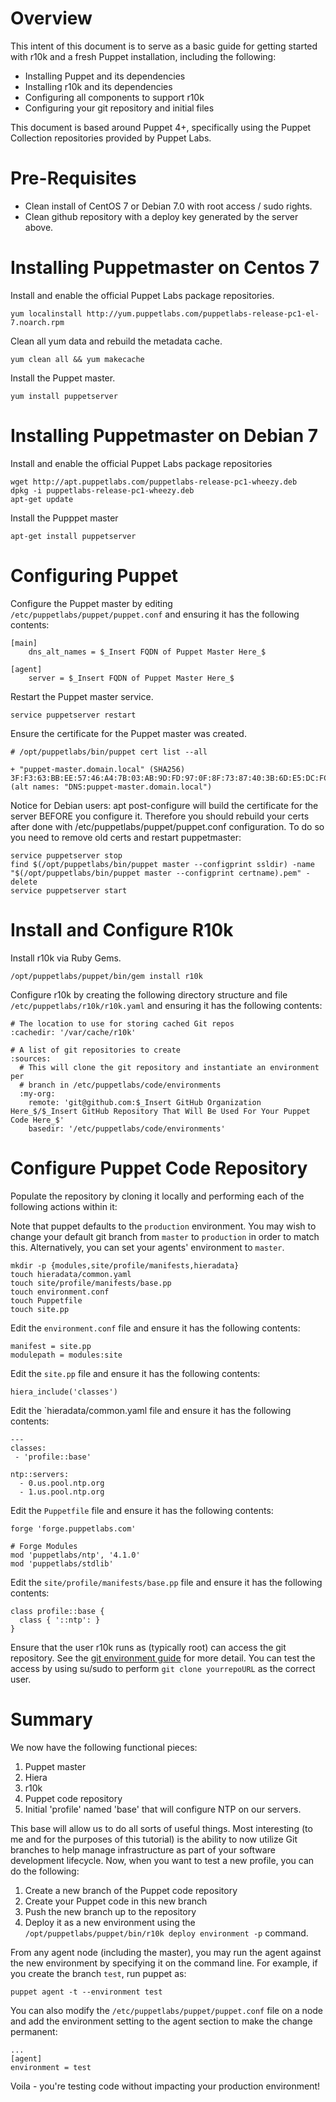 # Overview

This intent of this document is to serve as a basic guide for getting started with r10k and a fresh Puppet installation, including the following:

* Installing Puppet and its dependencies
* Installing r10k and its dependencies
* Configuring all components to support r10k
* Configuring your git repository and initial files

This document is based around Puppet 4+, specifically using the Puppet Collection repositories provided by Puppet Labs.

# Pre-Requisites

* Clean install of CentOS 7 or Debian 7.0 with root access / sudo rights.
* Clean github repository with a deploy key generated by the server above.

# Installing Puppetmaster on Centos 7

Install and enable the official Puppet Labs package repositories.

```
yum localinstall http://yum.puppetlabs.com/puppetlabs-release-pc1-el-7.noarch.rpm
```

Clean all yum data and rebuild the metadata cache.

```
yum clean all && yum makecache
```

Install the Puppet master.

```
yum install puppetserver
```

# Installing Puppetmaster on Debian 7

Install and enable the official Puppet Labs package repositories

```
wget http://apt.puppetlabs.com/puppetlabs-release-pc1-wheezy.deb
dpkg -i puppetlabs-release-pc1-wheezy.deb
apt-get update
```

Install the Pupppet master
```
apt-get install puppetserver
```

# Configuring Puppet

Configure the Puppet master by editing `/etc/puppetlabs/puppet/puppet.conf` and ensuring it has the following contents:

```
[main]
    dns_alt_names = $_Insert FQDN of Puppet Master Here_$

[agent]
    server = $_Insert FQDN of Puppet Master Here_$
```

Restart the Puppet master service.

```
service puppetserver restart
```

Ensure the certificate for the Puppet master was created.

```
# /opt/puppetlabs/bin/puppet cert list --all

+ "puppet-master.domain.local" (SHA256) 3F:F3:63:BB:EE:57:46:A4:7B:03:AB:9D:FD:97:0F:8F:73:87:40:3B:6D:E5:DC:FC:C3:49:F5:C9:B6:F4:DE:B8 (alt names: "DNS:puppet-master.domain.local")
```

Notice for Debian users: apt post-configure will build the certificate for the server BEFORE you configure it. Therefore you should rebuild your certs after done with /etc/puppetlabs/puppet/puppet.conf configuration.
To do so you need to remove old certs and restart puppetmaster:
```
service puppetserver stop
find $(/opt/puppetlabs/bin/puppet master --configprint ssldir) -name "$(/opt/puppetlabs/bin/puppet master --configprint certname).pem" -delete
service puppetserver start
```

# Install and Configure R10k

Install r10k via Ruby Gems.

```
/opt/puppetlabs/puppet/bin/gem install r10k
```

Configure r10k by creating the following directory structure and file `/etc/puppetlabs/r10k/r10k.yaml` and ensuring it has the following contents:

```
# The location to use for storing cached Git repos
:cachedir: '/var/cache/r10k'

# A list of git repositories to create
:sources:
  # This will clone the git repository and instantiate an environment per
  # branch in /etc/puppetlabs/code/environments
  :my-org:
    remote: 'git@github.com:$_Insert GitHub Organization Here_$/$_Insert GitHub Repository That Will Be Used For Your Puppet Code Here_$'
    basedir: '/etc/puppetlabs/code/environments'
```
# Configure Puppet Code Repository

Populate the repository by cloning it locally and performing each of the following actions within it:

Note that puppet defaults to the `production` environment. You may wish to change your default git
branch from `master` to `production` in order to match this. Alternatively, you can set your agents'
environment to `master`.

```
mkdir -p {modules,site/profile/manifests,hieradata}
touch hieradata/common.yaml
touch site/profile/manifests/base.pp
touch environment.conf
touch Puppetfile
touch site.pp
```

Edit the `environment.conf` file and ensure it has the following contents:

```
manifest = site.pp
modulepath = modules:site
```

Edit the `site.pp` file and ensure it has the following contents:

```
hiera_include('classes')
```

Edit the `hieradata/common.yaml file and ensure it has the following contents:

```
---
classes:
 - 'profile::base'

ntp::servers:
  - 0.us.pool.ntp.org
  - 1.us.pool.ntp.org
```

Edit the `Puppetfile` file and ensure it has the following contents:

```
forge 'forge.puppetlabs.com'

# Forge Modules
mod 'puppetlabs/ntp', '4.1.0'
mod 'puppetlabs/stdlib'
```

Edit the `site/profile/manifests/base.pp` file and ensure it has the following contents:

```
class profile::base {
  class { '::ntp': }
}
```

Ensure that the user r10k runs as (typically root) can access the git
repository. See the [git environment guide](git-environments.mkd)
for more detail.  You can test
the access by using su/sudo to perform `git clone yourrepoURL` as the correct
user.

# Summary

We now have the following functional pieces:

1. Puppet master
2. Hiera
3. r10k
4. Puppet code repository
5. Initial 'profile' named 'base' that will configure NTP on our servers.

This base will allow us to do all sorts of useful things. Most interesting (to me and for the purposes of this tutorial) is the ability to now utilize Git branches to help manage infrastructure as part of your software development lifecycle. Now, when you want to test a new profile, you can do the following:

1. Create a new branch of the Puppet code repository
2. Create your Puppet code in this new branch
3. Push the new branch up to the repository
4. Deploy it as a new environment using the `/opt/puppetlabs/puppet/bin/r10k deploy environment -p` command.

From any agent node (including the master), you may run the agent against the new environment by specifying it on the command line. For example, if you create the branch `test`, run puppet as:
```
puppet agent -t --environment test
```
You can also modify the `/etc/puppetlabs/puppet/puppet.conf` file on a node and add the environment setting to the agent section to make the change permanent:
```
...
[agent]
environment = test
```
Voila - you're testing code without impacting your production environment!
